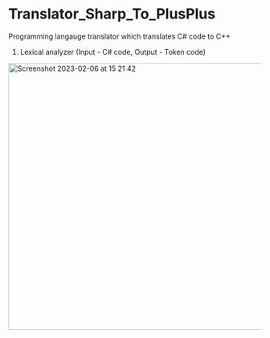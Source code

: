 # Translator_Sharp_To_PlusPlus
Programming langauge translator which translates C# code to C++

1. Lexical analyzer (Input - C# code, Output - Token code)
   
<img width="530" alt="Screenshot 2023-02-06 at 15 21 42" src="https://user-images.githubusercontent.com/69481493/216970138-50a45f7b-aaa7-4991-8db8-b7ee146c8c1d.png">
